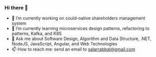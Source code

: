 ### Hi there 👋

<!--
**rabbal/rabbal** is a ✨ _special_ ✨ repository because its `README.md` (this file) appears on your GitHub profile.
- 👯 I’m looking to collaborate on ...
-->


- 🔭 I’m currently working on could-native shareholders management system
- 🌱 I’m currently learning microservices design patterns, refactoring to patterns, Kafka, and K8S
- 💬 Ask me about Software Design, Algorithm and Data Structure, .NET, NodeJS, JavaScript, Angular, and Web Technologies
- 📫 How to reach me: send an email to salarrabbal@gmail.com

